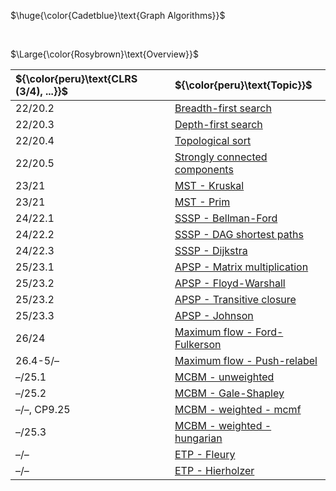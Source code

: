 $\huge{\color{Cadetblue}\text{Graph Algorithms}}$

<br/>

$\Large{\color{Rosybrown}\text{Overview}}$

| ${\color{peru}\text{CLRS (3/4), ...}}$ | ${\color{peru}\text{Topic}}$ |
|:---|:---|
| 22/20.2 | [Breadth-first search](https://github.com/pl3onasm/CLRS/tree/main/algorithms/graphs/bfs) |
| 22/20.3 | [Depth-first search](https://github.com/pl3onasm/CLRS/tree/main/algorithms/graphs/dfs) |
| 22/20.4 | [Topological sort](https://github.com/pl3onasm/CLRS/tree/main/algorithms/graphs/top-sort) |
| 22/20.5 | [Strongly connected components](https://github.com/pl3onasm/CLRS/tree/main/algorithms/graphs/scc) |
| 23/21 | [MST - Kruskal](https://github.com/pl3onasm/CLRS/tree/main/algorithms/graphs/MST-kruskal) |
| 23/21 | [MST - Prim](https://github.com/pl3onasm/CLRS/tree/main/algorithms/graphs/MST-prim) |
| 24/22.1 | [SSSP - Bellman-Ford](https://github.com/pl3onasm/CLRS/tree/main/algorithms/graphs/SSSP-bellman-ford) |
| 24/22.2 | [SSSP - DAG shortest paths](https://github.com/pl3onasm/CLRS/tree/main/algorithms/graphs/SSSP-DAG) |
| 24/22.3 | [SSSP - Dijkstra](https://github.com/pl3onasm/CLRS/tree/main/algorithms/graphs/SSSP-dijkstra) |
| 25/23.1 | [APSP - Matrix multiplication](https://github.com/pl3onasm/CLRS/tree/main/algorithms/graphs/APSP-matrix-mult) |
| 25/23.2 | [APSP - Floyd-Warshall](https://github.com/pl3onasm/CLRS/tree/main/algorithms/graphs/APSP-floyd) |
| 25/23.2 | [APSP - Transitive closure](https://github.com/pl3onasm/CLRS/tree/main/algorithms/graphs/APSP-transitive-closure) |
| 25/23.3 | [APSP - Johnson](https://github.com/pl3onasm/CLRS/tree/main/algorithms/graphs/APSP-johnson) |
| 26/24 | [Maximum flow - Ford-Fulkerson](https://github.com/pl3onasm/CLRS/tree/main/algorithms/graphs/MF-ford-fulkerson) |
| 26.4-5/– | [Maximum flow - Push-relabel](https://github.com/pl3onasm/CLRS/tree/main/algorithms/graphs/MF-push-relabel) |
| –/25.1 | [MCBM - unweighted](https://github.com/pl3onasm/CLRS/tree/main/algorithms/graphs/MCBM-unweighted) |
| –/25.2 | [MCBM - Gale-Shapley](https://github.com/pl3onasm/CLRS/tree/main/algorithms/graphs/MCBM-gale-shapley) |
| –/–, CP9.25 | [MCBM - weighted - mcmf](https://github.com/pl3onasm/CLRS/tree/main/algorithms/graphs/MCBM-weighted-mcmf) |
| –/25.3 | [MCBM - weighted - hungarian](https://github.com/pl3onasm/CLRS/tree/main/algorithms/graphs/MCBM-weighted-hungarian) |
| –/– | [ETP - Fleury](https://github.com/pl3onasm/CLRS/tree/main/algorithms/graphs/ETP-fleury) |
| –/– | [ETP - Hierholzer](https://github.com/pl3onasm/CLRS/tree/main/algorithms/graphs/ETP-hierholzer) |
